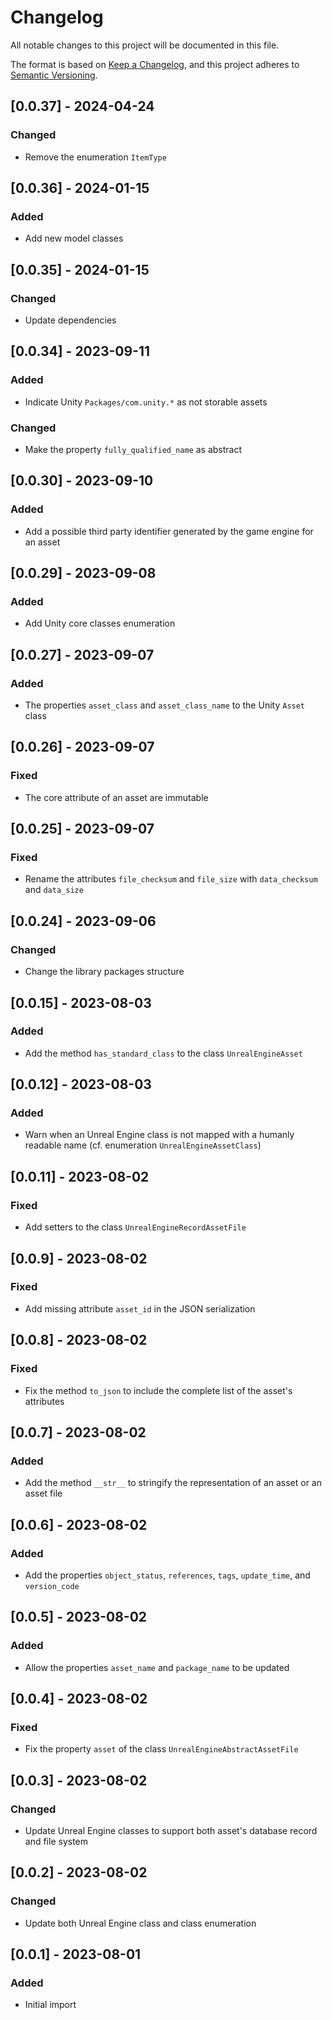 # Changelog

All notable changes to this project will be documented in this file.

The format is based on [Keep a Changelog](https://keepachangelog.com/en/1.0.0/), 
and this project adheres to [Semantic Versioning](https://semver.org/spec/v2.0.0.html).

## [0.0.37] - 2024-04-24
### Changed
- Remove the enumeration `ItemType`

## [0.0.36] - 2024-01-15
### Added
- Add new model classes

## [0.0.35] - 2024-01-15
### Changed
- Update dependencies

## [0.0.34] - 2023-09-11
### Added
- Indicate Unity `Packages/com.unity.*` as not storable assets
### Changed
- Make the property `fully_qualified_name` as abstract

## [0.0.30] - 2023-09-10
### Added
- Add a possible third party identifier generated by the game engine for an asset

## [0.0.29] - 2023-09-08
### Added
- Add Unity core classes enumeration

## [0.0.27] - 2023-09-07
### Added
- The properties `asset_class` and `asset_class_name` to the Unity `Asset` class

## [0.0.26] - 2023-09-07
### Fixed
- The core attribute of an asset are immutable

## [0.0.25] - 2023-09-07
### Fixed
- Rename the attributes `file_checksum` and `file_size` with  `data_checksum` and `data_size`

## [0.0.24] - 2023-09-06
### Changed
- Change the library packages structure

## [0.0.15] - 2023-08-03
### Added
- Add the method `has_standard_class` to the class `UnrealEngineAsset`

## [0.0.12] - 2023-08-03
### Added
- Warn when an Unreal Engine class is not mapped with a humanly readable name (cf. enumeration `UnrealEngineAssetClass`)

## [0.0.11] - 2023-08-02
### Fixed
- Add setters to the class `UnrealEngineRecordAssetFile`

## [0.0.9] - 2023-08-02
### Fixed
- Add missing attribute `asset_id` in the JSON serialization

## [0.0.8] - 2023-08-02
### Fixed
- Fix the method `to_json` to include the complete list of the asset's attributes

## [0.0.7] - 2023-08-02
### Added
- Add the method `__str__` to stringify the representation of an asset or an asset file

## [0.0.6] - 2023-08-02
### Added
- Add the properties `object_status`, `references`, `tags`, `update_time`, and `version_code`

## [0.0.5] - 2023-08-02
### Added
- Allow the properties `asset_name` and `package_name` to be updated

## [0.0.4] - 2023-08-02
### Fixed
- Fix the property `asset` of the class `UnrealEngineAbstractAssetFile`

## [0.0.3] - 2023-08-02
### Changed
- Update Unreal Engine classes to support both asset's database record and file system

## [0.0.2] - 2023-08-02
### Changed
- Update both Unreal Engine class and class enumeration

## [0.0.1] - 2023-08-01
### Added
- Initial import
